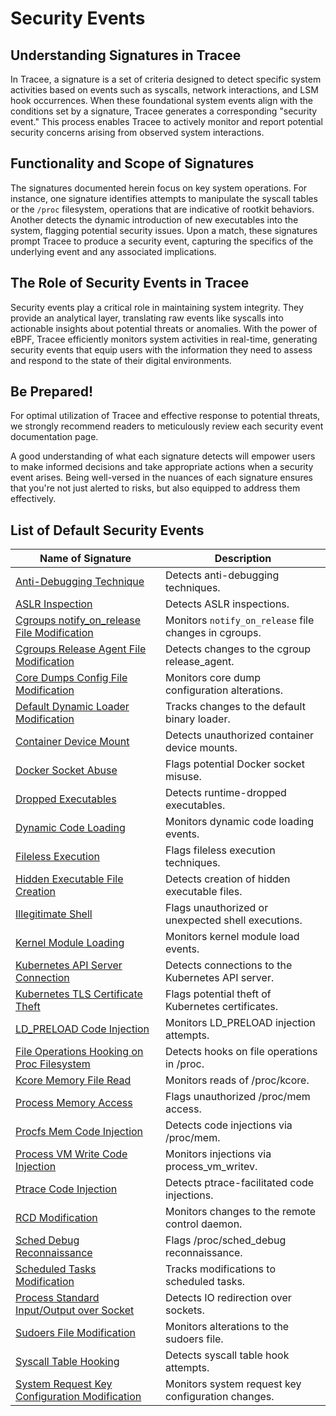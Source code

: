 # Security Events

## Understanding Signatures in Tracee

In Tracee, a signature is a set of criteria designed to detect specific system
activities based on events such as syscalls, network interactions, and LSM hook
occurrences. When these foundational system events align with the conditions set
by a signature, Tracee generates a corresponding "security event." This process
enables Tracee to actively monitor and report potential security concerns
arising from observed system interactions.

## Functionality and Scope of Signatures

The signatures documented herein focus on key system operations. For instance,
one signature identifies attempts to manipulate the syscall tables or the
`/proc` filesystem, operations that are indicative of rootkit behaviors. Another
detects the dynamic introduction of new executables into the system, flagging
potential security issues. Upon a match, these signatures prompt Tracee to
produce a security event, capturing the specifics of the underlying event and
any associated implications.

## The Role of Security Events in Tracee

Security events play a critical role in maintaining system integrity. They
provide an analytical layer, translating raw events like syscalls into
actionable insights about potential threats or anomalies. With the power of
eBPF, Tracee efficiently monitors system activities in real-time, generating
security events that equip users with the information they need to assess and
respond to the state of their digital environments.

## Be Prepared!

For optimal utilization of Tracee and effective response to potential threats,
we strongly recommend readers to meticulously review each security event
documentation page.

A good understanding of what each signature detects will empower users to make
informed decisions and take appropriate actions when a security event arises.
Being well-versed in the nuances of each signature ensures that you're not just
alerted to risks, but also equipped to address them effectively.

## List of Default Security Events

| Name of Signature                                        | Description                                    |
|----------------------------------------------------------|------------------------------------------------|
| [Anti-Debugging Technique](man/security/anti_debugging.md) | Detects anti-debugging techniques.             |
| [ASLR Inspection](man/security/aslr_inspection.md) | Detects ASLR inspections.                      |
| [Cgroups notify_on_release File Modification](man/security/cgroup_notify_on_release_modification.md) | Monitors `notify_on_release` file changes in cgroups.|
| [Cgroups Release Agent File Modification](man/security/cgroup_release_agent_modification.md) | Detects changes to the cgroup release_agent.  |
| [Core Dumps Config File Modification](man/security/core_pattern_modification.md) | Monitors core dump configuration alterations. |
| [Default Dynamic Loader Modification](man/security/default_loader_modification.md) | Tracks changes to the default binary loader.   |
| [Container Device Mount](man/security/disk_mount.md) | Detects unauthorized container device mounts.  |
| [Docker Socket Abuse](man/security/docker_abuse.md) | Flags potential Docker socket misuse.          |
| [Dropped Executables](man/security/dropped_executable.md) | Detects runtime-dropped executables.           |
| [Dynamic Code Loading](man/security/dynamic_code_loading.md) | Monitors dynamic code loading events.          |
| [Fileless Execution](man/security/fileless_execution.md) | Flags fileless execution techniques.           |
| [Hidden Executable File Creation](man/security/hidden_file_created.md) | Detects creation of hidden executable files.   |
| [Illegitimate Shell](man/security/illegitimate_shell.md) | Flags unauthorized or unexpected shell executions.|
| [Kernel Module Loading](man/security/kernel_module_loading.md) | Monitors kernel module load events.            |
| [Kubernetes API Server Connection](man/security/kubernetes_api_connection.md) | Detects connections to the Kubernetes API server. |
| [Kubernetes TLS Certificate Theft](man/security/kubernetes_certificate_theft_attempt.md) | Flags potential theft of Kubernetes certificates.|
| [LD_PRELOAD Code Injection](man/security/ld_preload.md) | Monitors LD_PRELOAD injection attempts.        |
| [File Operations Hooking on Proc Filesystem](man/security/proc_fops_hooking.md) | Detects hooks on file operations in /proc.     |
| [Kcore Memory File Read](man/security/proc_kcore_read.md) | Monitors reads of /proc/kcore.                 |
| [Process Memory Access](man/security/proc_mem_access.md) | Flags unauthorized /proc/mem access.           |
| [Procfs Mem Code Injection](man/security/proc_mem_code_injection.md) | Detects code injections via /proc/mem.         |
| [Process VM Write Code Injection](man/security/process_vm_write_code_injection.md) | Monitors injections via process_vm_writev.     |
| [Ptrace Code Injection](man/security/ptrace_code_injection.md) | Detects ptrace-facilitated code injections.    |
| [RCD Modification](man/security/rcd_modification.md) | Monitors changes to the remote control daemon. |
| [Sched Debug Reconnaissance](man/security/sched_debug_recon.md) | Flags /proc/sched_debug reconnaissance.        |
| [Scheduled Tasks Modification](man/security/scheduled_task_modification.md) | Tracks modifications to scheduled tasks.      |
| [Process Standard Input/Output over Socket](man/security/stdio_over_socket.md) | Detects IO redirection over sockets.          |
| [Sudoers File Modification](man/security/sudoers_modification.md) | Monitors alterations to the sudoers file.      |
| [Syscall Table Hooking](man/security/syscall_table_hooking.md) | Detects syscall table hook attempts.           |
| [System Request Key Configuration Modification](man/security/system_request_key_config_modification.md) | Monitors system request key configuration changes.|